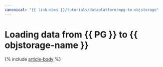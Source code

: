 ```yaml
---
canonical: "{{ link-docs }}/tutorials/dataplatform/mpg-to-objstorage"
---
```


# Loading data from {{ PG }} to {{ objstorage-name }}

{% include [article-body](../../_tutorials/dataplatform/datatransfer/mpg-to-objstorage.md) %}
